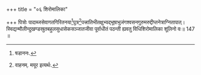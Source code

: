 +++
title = "०६ शिरोमालिका"

+++
पित्रोः पादाब्जसेवागतगिरितनया[^1]पुत्र[^2]पत्त्रातिभीतक्षुभ्यद्भूषाभुजंगश्वसनगुरुमरुद्दीप्तनेत्राग्नितापात्।  
स्विद्यन्मौलीन्दुखण्डस्रुतबहुलसुधासेकसञ्जातजीवा पूर्वाधीतं पठन्ती ह्यवतु विधिशिरोमालिका शूलिनो वः॥ 147 ॥  


[^1]: षडाननः.


[^2]: वाहनम्. मयूर इत्यर्थः.


